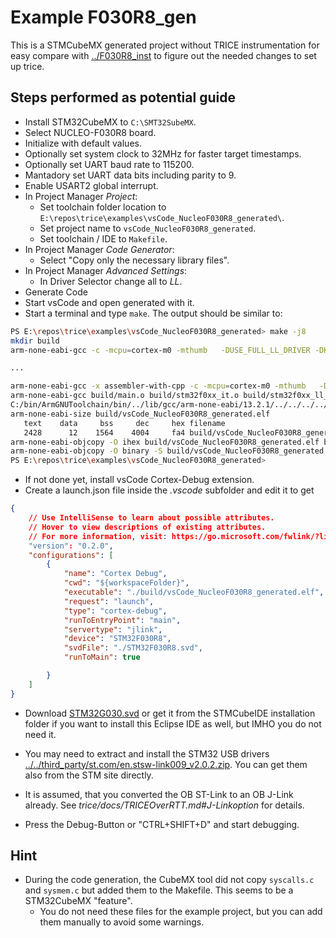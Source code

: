 # Example F030R8_gen

This is a STMCubeMX generated project without TRICE instrumentation for easy compare with [../F030R8_inst](../F030R8_inst) to figure out the needed changes to set up trice.

## Steps performed as potential guide

- Install STM32CubeMX to `C:\SMT32SubeMX`.
- Select NUCLEO-F030R8 board.
- Initialize with default values.
- Optionally set system clock to 32MHz for faster target timestamps.
- Optionally set UART baud rate to 115200.
- Mantadory set UART data bits including parity to 9.
- Enable USART2 global interrupt.
- In Project Manager *Project*:
  - Set toolchain folder location to `E:\repos\trice\examples\vsCode_NucleoF030R8_generated\`.
  - Set project name to `vsCode_NucleoF030R8_generated`.
  - Set toolchain / IDE to `Makefile`.
- In Project Manager *Code Generator*:
  - Select "Copy only the necessary library files".
- In Project Manager *Advanced Settings*:
  - In Driver Selector change all to *LL*.
- Generate Code
- Start vsCode and open generated with it.
- Start a terminal and type `make`. The output should be similar to:

```bash
PS E:\repos\trice\examples\vsCode_NucleoF030R8_generated> make -j8  
mkdir build
arm-none-eabi-gcc -c -mcpu=cortex-m0 -mthumb   -DUSE_FULL_LL_DRIVER -DHSE_VALUE=8000000 -DHSE_STARTUP_TIMEOUT=100 -DLSE_STARTUP_TIMEOUT=5000 -DLSE_VALUE=32768 -DHSI_VALUE=8000000 -DLSI_VALUE=40000 -DVDD_VALUE=3300 -DPREFETCH_ENABLE=1 -DINSTRUCTION_CACHE_ENABLE=0 -DDATA_CACHE_ENABLE=0 -DSTM32F030x8 -ICore/Inc -IDrivers/STM32F0xx_HAL_Driver/Inc -IDrivers/CMSIS/Device/ST/STM32F0xx/Include -IDrivers/CMSIS/Include -Og -Wall -fdata-sections -ffunction-sections -g -gdwarf-2 -MMD -MP -MF"build/main.d" -Wa,-a,-ad,-alms=build/main.lst Core/Src/main.c -o build/main.o

...

arm-none-eabi-gcc -x assembler-with-cpp -c -mcpu=cortex-m0 -mthumb   -DUSE_FULL_LL_DRIVER -DHSE_VALUE=8000000 -DHSE_STARTUP_TIMEOUT=100 -DLSE_STARTUP_TIMEOUT=5000 -DLSE_VALUE=32768 -DHSI_VALUE=8000000 -DLSI_VALUE=40000 -DVDD_VALUE=3300 -DPREFETCH_ENABLE=1 -DINSTRUCTION_CACHE_ENABLE=0 -DDATA_CACHE_ENABLE=0 -DSTM32F030x8 -ICore/Inc -IDrivers/STM32F0xx_HAL_Driver/Inc -IDrivers/CMSIS/Device/ST/STM32F0xx/Include -IDrivers/CMSIS/Include -Og -Wall -fdata-sections -ffunction-sections -g -gdwarf-2 -MMD -MP -MF"build/startup_stm32f030x8.d" startup_stm32f030x8.s -o build/startup_stm32f030x8.o
arm-none-eabi-gcc build/main.o build/stm32f0xx_it.o build/stm32f0xx_ll_gpio.o build/stm32f0xx_ll_pwr.o build/stm32f0xx_ll_exti.o build/stm32f0xx_ll_usart.o build/stm32f0xx_ll_rcc.o build/stm32f0xx_ll_dma.o build/stm32f0xx_ll_utils.o build/system_stm32f0xx.o build/sysmem.o build/syscalls.o build/startup_stm32f030x8.o  -mcpu=cortex-m0 -mthumb   -specs=nano.specs -TSTM32F030R8Tx_FLASH.ld  -lc -lm -lnosys  -Wl,-Map=build/vsCode_NucleoF030R8_generated.map,--cref -Wl,--gc-sections -o build/vsCode_NucleoF030R8_generated.elf
C:/bin/ArmGNUToolchain/bin/../lib/gcc/arm-none-eabi/13.2.1/../../../../arm-none-eabi/bin/ld.exe: warning: build/vsCode_NucleoF030R8_generated.elf has a LOAD segment with RWX permissions
arm-none-eabi-size build/vsCode_NucleoF030R8_generated.elf
   text    data     bss     dec     hex filename
   2428      12    1564    4004     fa4 build/vsCode_NucleoF030R8_generated.elf
arm-none-eabi-objcopy -O ihex build/vsCode_NucleoF030R8_generated.elf build/vsCode_NucleoF030R8_generated.hex
arm-none-eabi-objcopy -O binary -S build/vsCode_NucleoF030R8_generated.elf build/vsCode_NucleoF030R8_generated.bin
PS E:\repos\trice\examples\vsCode_NucleoF030R8_generated>
```

- If not done yet, install vsCode Cortex-Debug extension.
- Create a launch.json file inside the *.vscode* subfolder and edit it to get

```json
{
    // Use IntelliSense to learn about possible attributes.
    // Hover to view descriptions of existing attributes.
    // For more information, visit: https://go.microsoft.com/fwlink/?linkid=830387
    "version": "0.2.0",
    "configurations": [
        {
            "name": "Cortex Debug",
            "cwd": "${workspaceFolder}",
            "executable": "./build/vsCode_NucleoF030R8_generated.elf",
            "request": "launch",
            "type": "cortex-debug",
            "runToEntryPoint": "main",
            "servertype": "jlink",
            "device": "STM32F030R8",
            "svdFile": "./STM32F030R8.svd",
            "runToMain": true

        }
    ]
}
```

- Download [STM32G030.svd](https://github.com/fullyautomated/st-svd/blob/main/STM32G030.svd) or get it from the STMCubeIDE installation folder if you want to install this Eclipse IDE as well, but IMHO you do not need it.
- You may need to extract and install the STM32 USB drivers [../../third_party/st.com/en.stsw-link009_v2.0.2.zip](../../third_party/st.com/en.stsw-link009_v2.0.2.zip). You can get them also from the STM site directly.
- It is assumed, that you converted the OB ST-Link to an OB J-Link already. See *trice/docs/TRICEOverRTT.md#J-Linkoption* for details.

- Press the Debug-Button or "CTRL+SHIFT+D" and start debugging.

## Hint

- During the code generation, the CubeMX tool did not copy `syscalls.c` and `sysmem.c` but added them to the Makefile. This seems to be a STM32CubeMX "feature".
  - You do not need these files for the example project, but you can add them manually to avoid some warnings.
